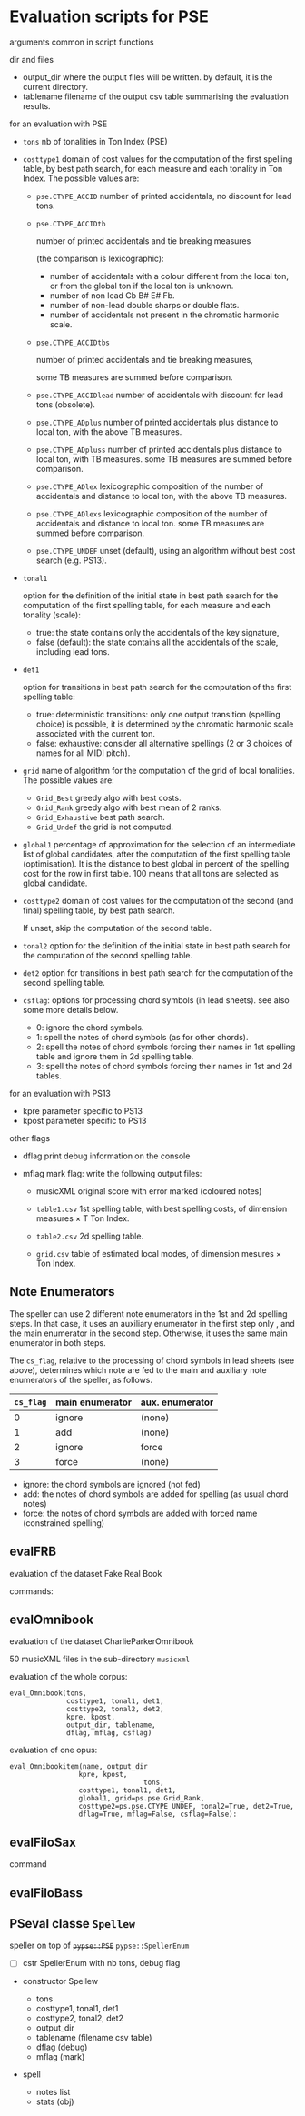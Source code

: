 # Evaluation scripts for PSE

arguments common in script functions 

dir and files

- output_dir
  where the output files will be written.
  by default, it is the current directory.
- tablename
  filename of the output csv table summarising the evaluation results.

for an evaluation with PSE

- `tons`
  nb of tonalities in Ton Index (PSE)

- `costtype1`
  domain of cost values for the computation of the first spelling table, by best path search, for each measure and each tonality in Ton Index. The possible values are:
  
  - `pse.CTYPE_ACCID`
    number of printed accidentals, no discount for lead tons.
  
  - `pse.CTYPE_ACCIDtb`

    number of printed accidentals and tie breaking measures
  
    (the comparison is lexicographic):
  
    - number of accidentals with a colour different from the local ton,
      or from the global ton if the local ton is unknown.
    - number of non lead Cb B# E# Fb.
    - number of non-lead double sharps or double flats.
    - number of accidentals not present in the chromatic harmonic scale.
  
  - `pse.CTYPE_ACCIDtbs`
  
    number of printed accidentals and tie breaking measures,
  
    some TB measures are summed before comparison.
  
  - `pse.CTYPE_ACCIDlead`
    number of accidentals with discount for lead tons (obsolete).
  
  - `pse.CTYPE_ADplus`
    number of printed accidentals plus distance to local ton, with the above TB measures.
  
  - `pse.CTYPE_ADpluss`
    number of printed accidentals plus distance to local ton, with TB measures.
    some TB measures are summed before comparison.
  
  - `pse.CTYPE_ADlex`
    lexicographic composition of the number of accidentals and distance to local ton,
    with the above TB measures.
  
  - `pse.CTYPE_ADlexs`
    lexicographic composition of the number of accidentals and distance to local ton.
    some TB measures are summed before comparison.
  
  - `pse.CTYPE_UNDEF` 
    unset (default), using an algorithm without best cost search (e.g. PS13).
  
- `tonal1`

  option for the definition of the initial state in best path search for the computation of the first spelling table, for each measure and each tonality (scale):
  
  - true: the state contains only the accidentals of the key signature,
  - false (default):  the state contains all the accidentals of the scale, including lead tons.
  
- `det1`

  option for transitions in best path search for the computation of the first spelling table:
  
  - true: deterministic transitions: only one output transition (spelling choice) is possible, 
    it is determined by the chromatic harmonic scale associated with the current  ton.
  - false: exhaustive: consider all alternative spellings (2 or 3 choices of names for all MIDI pitch).
  
- `grid`
  name of algorithm for the computation of the grid of local tonalities. The possible values are: 
  
  - `Grid_Best`
    greedy algo with best costs.
  - `Grid_Rank`
    greedy algo with best mean of 2 ranks.
  - `Grid_Exhaustive`
    best path search.
  - `Grid_Undef`
    the grid is not computed.

- `global1`
  percentage of approximation for the selection of an intermediate list of global candidates, after the computation of the first spelling table (optimisation).
  It is the distance to best global in percent of the spelling cost for the row in first table.
  100 means that all tons are selected as global candidate.
  
- `costtype2`
  domain of cost values for the computation of the second (and final) spelling table, by best path search.

  If unset, skip the computation of the second table.

- `tonal2`
  option for the definition of the initial state in best path search for the computation of the second spelling table.  
  
- `det2`
  option for transitions in best path search for the computation of the second spelling table.
  
- `csflag`: options for processing chord symbols (in lead sheets). 
  see also some more details below.
  
  - 0: ignore the chord symbols.
  - 1: spell the notes of chord symbols (as for other chords).
  - 2: spell the notes of chord symbols forcing their names in 1st spelling table and ignore them in 2d spelling table.
  - 3: spell the notes of chord symbols forcing their names in 1st and 2d tables.
  

for an evaluation with PS13

- kpre
  parameter specific to PS13
- kpost
  parameter specific to PS13

other flags

- dflag
  print debug information on the console

- mflag
  mark flag: write the following output files:

  - musicXML
    original score with error marked (coloured notes)
  
  - `table1.csv` 1st spelling table, with best spelling costs, of dimension measures $\times$ T Ton Index.
  
  - `table2.csv`  2d spelling table.
  
  - `grid.csv`  table of estimated local modes, of dimension mesures $\times$ Ton Index.
  



## Note Enumerators

The speller can use 2 different note enumerators in the 1st and 2d spelling steps.
In that case, it uses an auxiliary enumerator in the first step only , and the main enumerator in the second step. Otherwise, it uses the same main enumerator in both steps.

The `cs_flag`, relative to the processing of chord symbols in lead sheets (see above), determines which note are fed to the main and auxiliary note enumerators of the speller,  as follows.

| `cs_flag` | main enumerator | aux. enumerator |
| --------- | --------------- | --------------- |
| 0         | ignore          | (none)          |
| 1         | add             | (none)          |
| 2         | ignore          | force           |
| 3         | force           | (none)          |

- ignore: the chord symbols are ignored (not fed)
- add: the notes of chord symbols are added for spelling (as usual chord notes)
- force: the notes of chord symbols are added with forced name  (constrained spelling) 



## evalFRB

evaluation of the dataset Fake Real Book

commands:





## evalOmnibook

evaluation of the dataset CharlieParkerOmnibook

50 musicXML files in the sub-directory `musicxml`



evaluation of the whole corpus:

```
eval_Omnibook(tons, 
              costtype1, tonal1, det1, 
              costtype2, tonal2, det2, 
              kpre, kpost, 
              output_dir, tablename, 
              dflag, mflag, csflag)
```



evaluation of one opus:

```
eval_Omnibookitem(name, output_dir   
                 kpre, kpost, 
								 tons,          
                 costtype1, tonal1, det1,       
                 global1, grid=ps.pse.Grid_Rank,
                 costtype2=ps.pse.CTYPE_UNDEF, tonal2=True, det2=True,      
                 dflag=True, mflag=False, csflag=False): 
```



## evalFiloSax

command





 ## evalFiloBass 





## PSeval classe `Spellew`

speller on top of  ~~`pypse::PSE`~~   `pypse::SpellerEnum` 

- [ ] cstr SpellerEnum with nb tons, debug flag



- constructor Spellew
  - tons
  - costtype1, tonal1, det1
  - costtype2, tonal2, det2
  - output_dir 
  - tablename (filename csv table)
  - dflag (debug)
  - mflag (mark)



- spell
  - notes list
  - stats (obj)
